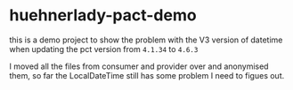 # huehnerlady-pact-demo


this is a demo project to show the problem with the V3 version of datetime when updating the pct version from `4.1.34` to `4.6.3`

I moved all the files from consumer and provider over and anonymised them, so far the LocalDateTime still has some problem I need to figues out.

